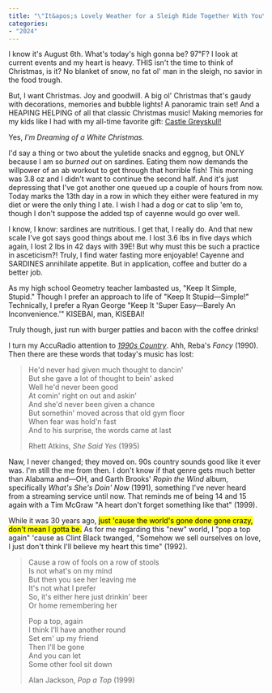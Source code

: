 ```yaml
---
title: "\"It&apos;s Lovely Weather for a Sleigh Ride Together With You\""
categories:
- "2024"
---
```


I know it's August 6th.  What's today's high gonna be?  97℉?  I look at current events and my heart is heavy.  THIS isn't the time to think of Christmas, is it?  No blanket of snow, no fat ol' man in the sleigh, no savior in the food trough.

But, I want Christmas.  Joy and goodwill.  A big ol' Christmas that's gaudy with decorations, memories and bubble lights!  A panoramic train set!  And a HEAPING HELPING of all that classic Christmas music!  Making memories for my kids like I had with my all-time favorite gift: [Castle Greyskull!](https://youtu.be/NtDNW0neqNU?si=60Vr5-HwOYvfYJaT) 

Yes, *I'm Dreaming of a White Christmas.*

I'd say a thing or two about the yuletide snacks and eggnog, but ONLY because I am so *burned out* on sardines.  Eating them now demands the willpower of an ab workout to get through that horrible fish!  This morning was 3.8 oz and I didn't want to continue the second half.  And it's just depressing that I've got another one queued up a couple of hours from now.  Today marks the 13th day in a row in which they either were featured in my diet or were the only thing I ate.  I wish I had a dog or cat to slip 'em to, though I don't suppose the added tsp of cayenne would go over well.  

I know, I know: sardines are nutritious.  I get that, I really do.  And that new scale I've got says good things about me.  I lost 3.6 lbs in five days which again, I lost 2 lbs in 42 days with 39E!  But why must this be such a practice in asceticism?!  Truly, I find water fasting more enjoyable!  Cayenne and SARDINES annihilate appetite.  But in application, coffee and butter do a better job.

As my high school Geometry teacher lambasted us, "Keep It Simple, Stupid."  Though I prefer an approach to life of "Keep It Stupid—Simple!"  Technically, I prefer a Ryan George "Keep It 'Super Easy—Barely An Inconvenience.'"  KISEBAI, man, KISEBAI!

Truly though, just run with burger patties and bacon with the coffee drinks!  

I turn my AccuRadio attention to [*1990s Country*](https://www.accuradio.com/channel/4e38562077d9e74636000071).  Ahh, Reba's *Fancy* (1990).  Then there are these words that today's music has lost:

> He'd never had given much thought to dancin'    
But she gave a lot of thought to bein' asked    
Well he'd never been good    
At comin' right on out and askin'  
And she'd never been given a chance   
But somethin' moved across that old gym floor   
When fear was hold'n fast  
And to his surprise, the words came at last    
>  
> Rhett Atkins, *She Said Yes* (1995)

Naw, I never changed; they moved on.  90s country sounds good like it ever was.  I'm still the me from then.  I don't know if that genre gets much better than Alabama and—OH, and Garth Brooks' *Ropin the Wind* album, specifically *What's She's Doin' Now* (1991), something I've never heard from a streaming service until now.  That reminds me of being 14 and 15 again with a Tim McGraw "A heart don't forget something like that" (1999).

While it was 30 years ago, <mark>just 'cause the world's gone done gone crazy, don't mean I gotta be.</mark> As for me regarding this "new" world, I "pop a top again" 'cause as Clint Black twanged, "Somehow we sell ourselves on love, I just don't think I'll believe my heart this time" (1992).  

> Cause a row of fools on a row of stools    
Is not what's on my mind   
But then you see her leaving me    
It's not what I prefer    
So, it's either here just drinkin' beer      
Or home remembering her  
>  
> Pop a top, again  
I think I'll have another round  
Set em' up my friend  
Then I'll be gone  
And you can let  
Some other fool sit down  
> 
> Alan Jackson, *Pop a Top* (1999)